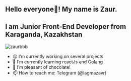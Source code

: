 ## Hello everyone👋! My name is Zaur.
## I am Junior Front-End Developer from Karaganda, Kazakhstan

<p align="left"> <img src="https://komarev.com/ghpvc/?username=zaurbbb&label=Profile%20views&color=0e75b6&style=flat" alt="zaurbbb" /> </p>

- 😵 I’m currently working on several projects
- 🌱 I’m currently learning reactJs and Golang
- 🍭 I’m pleasant of chocolate!
- 📫 How to reach me: Telegram (@lagmazavr)
